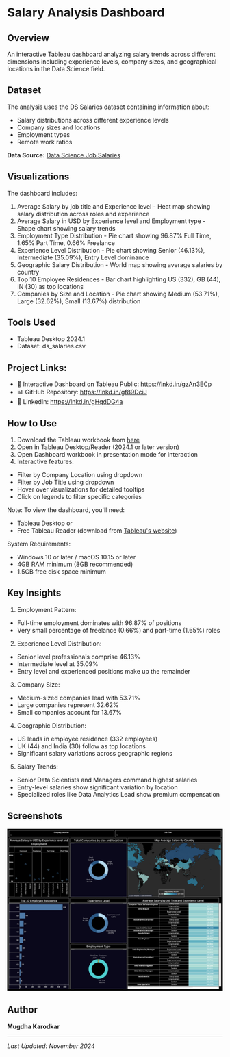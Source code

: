 # Salary Analysis Dashboard

## Overview
An interactive Tableau dashboard analyzing salary trends across different dimensions including experience levels, company sizes, and geographical locations in the Data Science field.

## Dataset
The analysis uses the DS Salaries dataset containing information about:
- Salary distributions across different experience levels
- Company sizes and locations
- Employment types
- Remote work ratios

**Data Source:** [Data Science Job Salaries](https://www.kaggle.com/datasets/ruchi798/data-science-job-salaries)

## Visualizations
The dashboard includes:
1. Average Salary by job title and Experience level - Heat map showing salary distribution across roles and experience
2. Average Salary in USD by Experience level and Employment type - Shape chart showing salary trends
3. Employment Type Distribution - Pie chart showing 96.87% Full Time, 1.65% Part Time, 0.66% Freelance
4. Experience Level Distribution - Pie chart showing Senior (46.13%), Intermediate (35.09%), Entry Level dominance
5. Geographic Salary Distribution - World map showing average salaries by country
6. Top 10 Employee Residences - Bar chart highlighting US (332), GB (44), IN (30) as top locations
7. Companies by Size and Location - Pie chart showing Medium (53.71%), Large (32.62%), Small (13.67%) distribution

## Tools Used
- Tableau Desktop 2024.1
- Dataset: ds_salaries.csv

## Project Links:
- 🎯 Interactive Dashboard on Tableau Public: https://lnkd.in/gzAn3ECp
- 📊 GitHub Repository: https://lnkd.in/gf89DciJ 
- 👥 LinkedIn: https://lnkd.in/gHqdDG4a

## How to Use
1. Download the Tableau workbook from [here](https://lnkd.in/gzAn3ECp)
2. Open in Tableau Desktop/Reader (2024.1 or later version)
3. Open Dashboard workbook in presentation mode for interaction
4. Interactive features:
  - Filter by Company Location using dropdown
  - Filter by Job Title using dropdown
  - Hover over visualizations for detailed tooltips
  - Click on legends to filter specific categories

Note: To view the dashboard, you'll need:
- Tableau Desktop or
- Free Tableau Reader (download from [Tableau's website](https://www.tableau.com/products/reader))

System Requirements:
- Windows 10 or later / macOS 10.15 or later
- 4GB RAM minimum (8GB recommended)
- 1.5GB free disk space minimum

## Key Insights
1. Employment Pattern:
  - Full-time employment dominates with 96.87% of positions
  - Very small percentage of freelance (0.66%) and part-time (1.65%) roles

2. Experience Level Distribution:
  - Senior level professionals comprise 46.13%
  - Intermediate level at 35.09%
  - Entry level and experienced positions make up the remainder

3. Company Size:
  - Medium-sized companies lead with 53.71%
  - Large companies represent 32.62%
  - Small companies account for 13.67%

4. Geographic Distribution:
  - US leads in employee residence (332 employees)
  - UK (44) and India (30) follow as top locations
  - Significant salary variations across geographic regions

5. Salary Trends:
  - Senior Data Scientists and Managers command highest salaries
  - Entry-level salaries show significant variation by location
  - Specialized roles like Data Analytics Lead show premium compensation

## Screenshots
![Salary Analysis Dashboard](https://github.com/mkarodka/Salary-Analysis-Tableau/blob/12f94ddcf376fd6279fd1e304e1975a42002961e/Salary_Analysis_Tableau_Dashboard.png)

## Author
**Mugdha Karodkar**

---
*Last Updated: November 2024*
